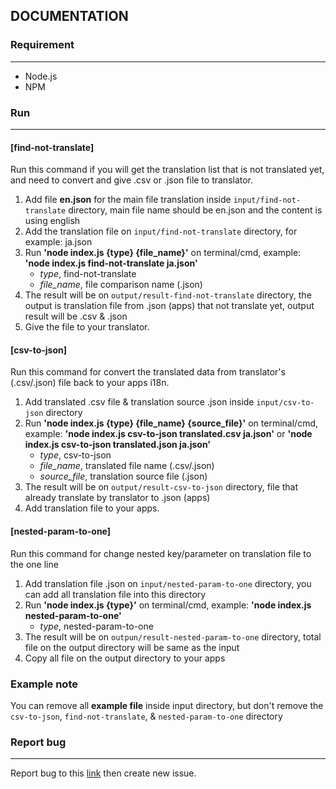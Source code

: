 ## DOCUMENTATION 

### Requirement
---
- Node.js
- NPM
 
### Run
---
#### [find-not-translate]
Run this command if you will get the translation list that is not translated yet, and need to convert and give .csv or .json file to translator.

1. Add file **en.json** for the main file translation inside `input/find-not-translate` directory, main file name should be en.json and the content is using english
2. Add the translation file on `input/find-not-translate` directory, for example: ja.json
3. Run **'node index.js {type} {file_name}'** on terminal/cmd, example: **'node index.js find-not-translate ja.json'** 
    - *type*, find-not-translate
    - *file_name*, file comparison name (.json)
4. The result will be on `output/result-find-not-translate` directory, the output is translation file from .json (apps) that not translate yet, output result will be .csv & .json
5. Give the file to your translator.

#### [csv-to-json]
Run this command for convert the translated data from translator's (.csv/.json) file back to your apps i18n.

1. Add translated .csv file & translation source .json inside `input/csv-to-json` directory
2. Run **'node index.js {type} {file_name} {source_file}'** on terminal/cmd, example: **'node index.js csv-to-json translated.csv ja.json'** or **'node index.js csv-to-json translated.json ja.json'**
    - *type*, csv-to-json
    - *file_name*, translated file name (.csv/.json)
    - *source_file*, translation source file (.json)
3. The result will be on `output/result-csv-to-json` directory, file that already translate by translator to .json (apps)
4. Add translation file to your apps.

#### [nested-param-to-one]
Run this command for change nested key/parameter on translation file to the one line

1. Add translation file .json on `input/nested-param-to-one` directory, you can add all translation file into this directory
2. Run **'node index.js {type}'** on terminal/cmd, example: **'node index.js nested-param-to-one'**
    - *type*, nested-param-to-one
3. The result will be on `outpun/result-nested-param-to-one` directory, total file on the output directory will be same as the input
4. Copy all file on the output directory to your apps

### Example note
You can remove all **example file** inside input directory, but don't remove the `csv-to-json`, `find-not-translate`, & `nested-param-to-one` directory

### Report bug
---
Report bug to this [link](https://github.com/IgloohomeBaliDev/igloo-translation-converter/issues) then create new issue.
